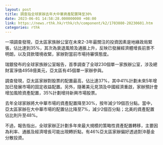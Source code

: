 ```yaml
---
layout: post
title: 調查指全球家辦去年大中華資產配置降至30%
date: 2023-06-01 14:58:28.000000000 +08:00
link: https://news.rthk.hk/rthk/ch/component/k2/1703080-20230601.htm
categories: rthk
---
```


一項調查發現，亞太區家族辦公室在未來2-3年最關注的投資因素是地緣政局緊張，佔比達到35%，其次為衰退風險及通脹上升，反映已發展經濟體增長前景不明朗，以及貸款環境收緊，家辦對當前市場持審慎態度。

瑞銀發布的全球家族辦公室報告，首季調查了全球230個單一家族辦公室，涉及總財富淨值4958億美元，亞太區有45個單一家辦參與。

調查發現，亞太區家辦對股票的配置最高，佔比達37%，其中41%計劃未來5年增加已發展市場的固定收益配置。另外，隨著美元見頂及中國經濟重啟，家辦預計會增加風險資產配置，35%計劃增持新興市場股票。

去年全球家辦將大中華市場的資產配置降至30%，按年減少19個百分點。當中，亞太區家辦在大中華市場的配置佔比降至7%，減少2個百分點；北美的資產配置佔比則升至48%。
 
不過，報告指出，全球家辦正計劃多年來最大規模的策略性資產配置轉移，主要因為利率、通脹及經濟增長可能出現轉折點，有46%亞太區家辦偏好透過對沖基金分散投資。

